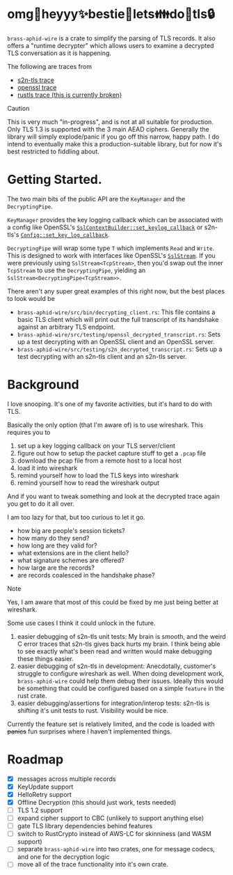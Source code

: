 # omg💅heyyy✨bestie💖lets👪do💌tls🔒

`brass-aphid-wire` is a crate to simplify the parsing of TLS records. It also offers a "runtime decrypter" which allows users to examine a decrypted TLS conversation as it is happening. 

The following are traces from 
- [s2n-tls trace](brass-aphid-wire/resources/traces/s2n-tls.log)
- [openssl trace](brass-aphid-wire/resources/traces/openssl.log)
- [rustls trace (this is currently broken)](brass-aphid-wire/resources/traces/broken-rustls.log)

> [!CAUTION]
> This is very much "in-progress", and is not at all suitable for production. Only TLS 1.3 is supported with the 3 main AEAD ciphers. Generally the library will simply explode/panic if you go off this narrow, happy path. I do intend to eventually make this a production-suitable library, but for now it's best restricted to fiddling about.

# Getting Started.

The two main bits of the public API are the `KeyManager` and the `DecryptingPipe`.

`KeyManager` provides the key logging callback which can be associated with a config like OpenSSL's [`SslContextBuilder::set_keylog_callback`](https://docs.rs/openssl/latest/openssl/ssl/struct.SslContextBuilder.html#method.set_keylog_callback) or s2n-tls's [`Config::set_key_log_callback`](https://docs.rs/s2n-tls/latest/s2n_tls/config/struct.Builder.html#method.set_key_log_callback).

`DecryptingPipe` will wrap some type `T` which implements `Read` and `Write`. This is designed to work with interfaces like OpenSSL's [`SslStream`](https://docs.rs/openssl/latest/openssl/ssl/struct.SslStream.html). If you were previously using `SslStream<TcpStream>`, then you'd swap out the inner `TcpStream` to use the `DecryptingPipe`, yielding an `SslStream<DecryptingPipe<TcpStream>>`.

There aren't any super great examples of this right now, but the best places to look would be
- `brass-aphid-wire/src/bin/decrypting_client.rs`: This file contains a basic TLS client which will print out the full transcript of its handshake against an arbitrary TLS endpoint.
- `brass-aphid-wire/src/testing/openssl_decrypted_transcript.rs`: Sets up a test decrypting with an OpenSSL client and an OpenSSL server.
- `brass-aphid-wire/src/testing/s2n_decrypted_transcript.rs`: Sets up a test decrypting with an s2n-tls client and an s2n-tls server.

# Background

I love snooping. It's one of my favorite activities, but it's hard to do with TLS.

Basically the only option (that I'm aware of) is to use wireshark. This requires you to
1. set up a key logging callback on your TLS server/client
2. figure out how to setup the packet capture stuff to get a `.pcap` file
3. download the pcap file from a remote host to a local host
4. load it into wireshark
5. remind yourself how to load the TLS keys into wireshark
6. remind yourself how to read the wireshark output

And if you want to tweak something and look at the decrypted trace again you get to do it all over.

I am too lazy for that, but too curious to let it go.

- how big are people's session tickets?
- how many do they send?
- how long are they valid for?
- what extensions are in the client hello?
- what signature schemes are offered?
- how large are the records?
- are records coalesced in the handshake phase?

> [!NOTE]
> Yes, I am aware that most of this could be fixed by me just being better at wireshark. 


 Some use cases I think it could unlock in the future.

1. easier debugging of s2n-tls unit tests: My brain is smooth, and the weird C error traces that s2n-tls gives back hurts my brain. I think being able to see exactly what's been read and written would make debugging these things easier.
2. easier debugging of s2n-tls in development: Anecdotally, customer's struggle to configure wireshark as well. When doing development work, `brass-aphid-wire` could help them debug their issues. Ideally this would be something that could be configured based on a simple `feature` in the rust crate.
3. easier debugging/assertions for integration/interop tests: s2n-tls is shifting it's unit tests to rust. Visibility would be nice.


Currently the feature set is relatively limited, and the code is loaded with ~~panics~~ fun surprises where I haven't implemented things.

# Roadmap
- [X] messages across multiple records
- [X] KeyUpdate support
- [X] HelloRetry support
- [X] Offline Decryption (this should just work, tests needed)
- [ ] TLS 1.2 support
- [ ] expand cipher support to CBC (unlikely to support anything else)
- [ ] gate TLS library dependencies behind features
- [ ] switch to RustCrypto instead of AWS-LC for skinniness (and WASM support)
- [ ] separate `brass-aphid-wire` into two crates, one for message codecs, and one for the decryption logic
- [ ] move all of the trace functionality into it's own crate.
